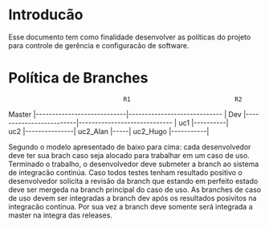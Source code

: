 # Introducão

Esse documento tem como finalidade desenvolver as políticas do projeto para controle de gerência e configuracão de software.

# Política de Branches
                                    R1                             R2
Master  |----------------------------|----------------------------- |
Dev        |-------------------------|----------------------------- |
uc1            |----------|      
uc2              |---------------|
uc2_Alan               |-----|
uc2_Hugo           |-----------|

Segundo o modelo apresentado de baixo para cima: cada desenvolvedor deve ter sua brach caso seja alocado para trabalhar em um caso de uso. Terminado o trabalho, o desenvolvedor deve submeter a branch ao sistema de integracão continúa. Caso todos testes tenham resultado positivo o desenvolvedor solicita a revisão da branch que estando em perfeito estado deve ser mergeda na branch principal do caso de uso. As branches de caso de uso devem ser integradas a branch dev após os resultados posivitos na integracão contínua. Por sua vez a branch deve somente será integrada a master na integra das releases.

